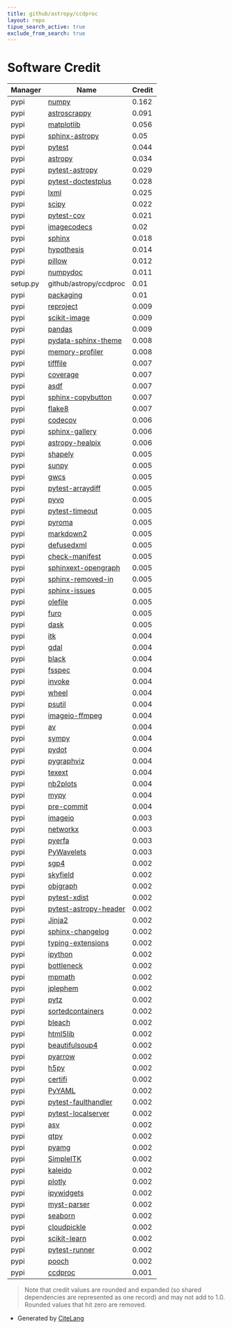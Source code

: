 ```yaml
---
title: github/astropy/ccdproc
layout: repo
tipue_search_active: true
exclude_from_search: true
---
```

# Software Credit

|Manager|Name|Credit|
|-------|----|------|
|pypi|[numpy](https://pypi.org/project/numpy)|0.162|
|pypi|[astroscrappy](https://github.com/astropy/astroscrappy)|0.091|
|pypi|[matplotlib](https://pypi.org/project/matplotlib)|0.056|
|pypi|[sphinx-astropy](https://pypi.org/project/sphinx-astropy)|0.05|
|pypi|[pytest](https://pypi.org/project/pytest)|0.044|
|pypi|[astropy](http://astropy.org)|0.034|
|pypi|[pytest-astropy](https://github.com/astropy/pytest-astropy)|0.029|
|pypi|[pytest-doctestplus](https://pypi.org/project/pytest-doctestplus)|0.028|
|pypi|[lxml](https://pypi.org/project/lxml)|0.025|
|pypi|[scipy](https://pypi.org/project/scipy)|0.022|
|pypi|[pytest-cov](https://pypi.org/project/pytest-cov)|0.021|
|pypi|[imagecodecs](https://pypi.org/project/imagecodecs)|0.02|
|pypi|[sphinx](https://pypi.org/project/sphinx)|0.018|
|pypi|[hypothesis](https://pypi.org/project/hypothesis)|0.014|
|pypi|[pillow](https://python-pillow.org)|0.012|
|pypi|[numpydoc](https://pypi.org/project/numpydoc)|0.011|
|setup.py|github/astropy/ccdproc|0.01|
|pypi|[packaging](https://pypi.org/project/packaging)|0.01|
|pypi|[reproject](https://reproject.readthedocs.io)|0.009|
|pypi|[scikit-image](https://scikit-image.org)|0.009|
|pypi|[pandas](https://pypi.org/project/pandas)|0.009|
|pypi|[pydata-sphinx-theme](https://pypi.org/project/pydata-sphinx-theme)|0.008|
|pypi|[memory-profiler](https://github.com/pythonprofilers/memory_profiler)|0.008|
|pypi|[tifffile](https://www.lfd.uci.edu/~gohlke/)|0.007|
|pypi|[coverage](https://pypi.org/project/coverage)|0.007|
|pypi|[asdf](https://pypi.org/project/asdf)|0.007|
|pypi|[sphinx-copybutton](https://pypi.org/project/sphinx-copybutton)|0.007|
|pypi|[flake8](https://pypi.org/project/flake8)|0.007|
|pypi|[codecov](https://pypi.org/project/codecov)|0.006|
|pypi|[sphinx-gallery](https://pypi.org/project/sphinx-gallery)|0.006|
|pypi|[astropy-healpix](https://github.com/astropy/astropy-healpix)|0.006|
|pypi|[shapely](https://pypi.org/project/shapely)|0.005|
|pypi|[sunpy](https://pypi.org/project/sunpy)|0.005|
|pypi|[gwcs](https://pypi.org/project/gwcs)|0.005|
|pypi|[pytest-arraydiff](https://pypi.org/project/pytest-arraydiff)|0.005|
|pypi|[pyvo](https://pypi.org/project/pyvo)|0.005|
|pypi|[pytest-timeout](https://pypi.org/project/pytest-timeout)|0.005|
|pypi|[pyroma](https://pypi.org/project/pyroma)|0.005|
|pypi|[markdown2](https://pypi.org/project/markdown2)|0.005|
|pypi|[defusedxml](https://pypi.org/project/defusedxml)|0.005|
|pypi|[check-manifest](https://pypi.org/project/check-manifest)|0.005|
|pypi|[sphinxext-opengraph](https://pypi.org/project/sphinxext-opengraph)|0.005|
|pypi|[sphinx-removed-in](https://pypi.org/project/sphinx-removed-in)|0.005|
|pypi|[sphinx-issues](https://pypi.org/project/sphinx-issues)|0.005|
|pypi|[olefile](https://pypi.org/project/olefile)|0.005|
|pypi|[furo](https://pypi.org/project/furo)|0.005|
|pypi|[dask](https://pypi.org/project/dask)|0.005|
|pypi|[itk](https://pypi.org/project/itk)|0.004|
|pypi|[gdal](https://pypi.org/project/gdal)|0.004|
|pypi|[black](https://pypi.org/project/black)|0.004|
|pypi|[fsspec](https://pypi.org/project/fsspec)|0.004|
|pypi|[invoke](https://pypi.org/project/invoke)|0.004|
|pypi|[wheel](https://pypi.org/project/wheel)|0.004|
|pypi|[psutil](https://pypi.org/project/psutil)|0.004|
|pypi|[imageio-ffmpeg](https://pypi.org/project/imageio-ffmpeg)|0.004|
|pypi|[av](https://pypi.org/project/av)|0.004|
|pypi|[sympy](https://pypi.org/project/sympy)|0.004|
|pypi|[pydot](https://pypi.org/project/pydot)|0.004|
|pypi|[pygraphviz](https://pypi.org/project/pygraphviz)|0.004|
|pypi|[texext](https://pypi.org/project/texext)|0.004|
|pypi|[nb2plots](https://pypi.org/project/nb2plots)|0.004|
|pypi|[mypy](https://pypi.org/project/mypy)|0.004|
|pypi|[pre-commit](https://pypi.org/project/pre-commit)|0.004|
|pypi|[imageio](https://github.com/imageio/imageio)|0.003|
|pypi|[networkx](https://networkx.org/)|0.003|
|pypi|[pyerfa](https://github.com/liberfa/pyerfa)|0.003|
|pypi|[PyWavelets](https://github.com/PyWavelets/pywt)|0.003|
|pypi|[sgp4](https://pypi.org/project/sgp4)|0.002|
|pypi|[skyfield](https://pypi.org/project/skyfield)|0.002|
|pypi|[objgraph](https://pypi.org/project/objgraph)|0.002|
|pypi|[pytest-xdist](https://pypi.org/project/pytest-xdist)|0.002|
|pypi|[pytest-astropy-header](https://pypi.org/project/pytest-astropy-header)|0.002|
|pypi|[Jinja2](https://pypi.org/project/Jinja2)|0.002|
|pypi|[sphinx-changelog](https://pypi.org/project/sphinx-changelog)|0.002|
|pypi|[typing-extensions](https://pypi.org/project/typing-extensions)|0.002|
|pypi|[ipython](https://pypi.org/project/ipython)|0.002|
|pypi|[bottleneck](https://pypi.org/project/bottleneck)|0.002|
|pypi|[mpmath](https://pypi.org/project/mpmath)|0.002|
|pypi|[jplephem](https://pypi.org/project/jplephem)|0.002|
|pypi|[pytz](https://pypi.org/project/pytz)|0.002|
|pypi|[sortedcontainers](https://pypi.org/project/sortedcontainers)|0.002|
|pypi|[bleach](https://pypi.org/project/bleach)|0.002|
|pypi|[html5lib](https://pypi.org/project/html5lib)|0.002|
|pypi|[beautifulsoup4](https://pypi.org/project/beautifulsoup4)|0.002|
|pypi|[pyarrow](https://pypi.org/project/pyarrow)|0.002|
|pypi|[h5py](https://pypi.org/project/h5py)|0.002|
|pypi|[certifi](https://pypi.org/project/certifi)|0.002|
|pypi|[PyYAML](https://pypi.org/project/PyYAML)|0.002|
|pypi|[pytest-faulthandler](https://pypi.org/project/pytest-faulthandler)|0.002|
|pypi|[pytest-localserver](https://pypi.org/project/pytest-localserver)|0.002|
|pypi|[asv](https://pypi.org/project/asv)|0.002|
|pypi|[qtpy](https://pypi.org/project/qtpy)|0.002|
|pypi|[pyamg](https://pypi.org/project/pyamg)|0.002|
|pypi|[SimpleITK](https://pypi.org/project/SimpleITK)|0.002|
|pypi|[kaleido](https://pypi.org/project/kaleido)|0.002|
|pypi|[plotly](https://pypi.org/project/plotly)|0.002|
|pypi|[ipywidgets](https://pypi.org/project/ipywidgets)|0.002|
|pypi|[myst-parser](https://pypi.org/project/myst-parser)|0.002|
|pypi|[seaborn](https://pypi.org/project/seaborn)|0.002|
|pypi|[cloudpickle](https://pypi.org/project/cloudpickle)|0.002|
|pypi|[scikit-learn](https://pypi.org/project/scikit-learn)|0.002|
|pypi|[pytest-runner](https://pypi.org/project/pytest-runner)|0.002|
|pypi|[pooch](https://pypi.org/project/pooch)|0.002|
|pypi|[ccdproc](http://ccdproc.readthedocs.io/)|0.001|


> Note that credit values are rounded and expanded (so shared dependencies are represented as one record) and may not add to 1.0. Rounded values that hit zero are removed.


- Generated by [CiteLang](https://github.com/vsoch/citelang)
